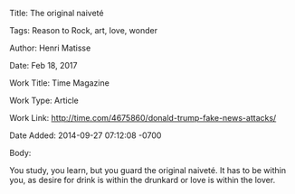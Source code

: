 Title:  The original naiveté

Tags:   Reason to Rock, art, love, wonder

Author: Henri Matisse

Date:   Feb 18, 2017

Work Title: Time Magazine

Work Type: Article

Work Link: http://time.com/4675860/donald-trump-fake-news-attacks/

Date Added: 2014-09-27 07:12:08 -0700

Body: 

You study, you learn, but you guard the original naiveté. It has to be within you, as desire for drink is within the drunkard or love is within the lover. 


